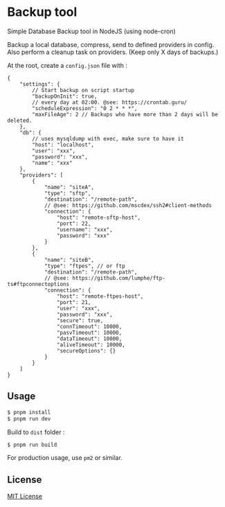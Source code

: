 # Backup tool

Simple Database Backup tool in NodeJS (using node-cron)

Backup a local database, compress, send to defined providers in config.
Also perform a cleanup task on providers. (Keep only X days of backups.)

At the root, create a `config.json` file with :

```jsonc
{
    "settings": {
        // Start backup on script startup
        "backupOnInit": true,
        // every day at 02:00. @see: https://crontab.guru/
        "scheduleExpression": "0 2 * * *",
        "maxFileAge": 2 // Backups who have more than 2 days will be deleted.
    },
    "db": {
        // uses mysqldump with exec, make sure to have it
        "host": "localhost",
        "user": "xxx",
        "password": "xxx",
        "name": "xxx"
    },
    "providers": [
        {
            "name": "siteA",
            "type": "sftp",
            "destination": "/remote-path",
            // @see: https://github.com/mscdex/ssh2#client-methods
            "connection": {
                "host": "remote-sftp-host",
                "port": 22,
                "username": "xxx",
                "password": "xxx"
            }
        },
        {
            "name": "siteB",
            "type": "ftpes", // or ftp
            "destination": "/remote-path",
            // @see: https://github.com/lumphe/ftp-ts#ftpconnectoptions
            "connection": {
                "host": "remote-ftpes-host",
                "port": 21,
                "user": "xxx",
                "password": "xxx",
                "secure": true,
                "connTimeout": 10000,
                "pasvTimeout": 10000,
                "dataTimeout": 10000,
                "aliveTimeout": 10000,
                "secureOptions": {}
            }
        }
    ]
}
```

## Usage

```sh
$ pnpm install
$ pnpm run dev
```

Build to `dist` folder :
```sh
$ pnpm run build
```

For production usage, use `pm2` or similar.

## License

[MIT License](./LICENSE)
